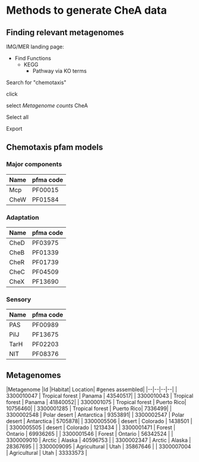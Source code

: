 # Methods to generate CheA data

## Finding relevant metagenomes

IMG/MER landing page:
- Find Functions
  - KEGG
    - Pathway via KO terms

Search for "chemotaxis"

click

select *Metagenome counts* CheA

Select all

Export


## Chemotaxis pfam models

### Major components
| Name | pfma code |
|----|---|
| Mcp | PF00015 |
| CheW|  PF01584 |
### Adaptation
| Name | pfma code |
|----|---|
| CheD|  PF03975 |
| CheB|  PF01339 |
| CheR|  PF01739 |
| CheC|  PF04509 |
| CheX|  PF13690 |
### Sensory
| Name | pfma code |
|----|---|
| PAS | PF00989 |
| PilJ|  PF13675 |
| TarH|  PF02203 |
| NIT | PF08376 |

## Metagenomes
|Metagenome |Id	|Habitat|	Location|	#genes assembled|
|--|--|--|--|
| 3300010047 |	Tropical forest |	Panama |	43540517|
| 3300010043 |	Tropical forest |	Panama |	41840052|
| 3300001075 |	Tropical forest |	Puerto Rico|	10756460|
| 3300001285 |	Tropical forest |	Puerto Rico|	7336499|
| 3300002548 | Polar desert |	Antarctica |	9353891|
| 3300002547 |	Polar desert |	Antarctica |	5705878|
| 3300005506 |	desert |	Colorado |	1438501 |
| 3300005505 |	desert |	Colorado |	1213434 |
| 3300001471 |	Forest |	Ontario |	69936265 |
| 3300001546 |	Forest |	Ontario |	56342524 |
| 3300009010 |	Arctic |	Alaska |	40596753 |
| 3300002347 |	Arctic |	Alaska |	28367695 |
| 3300009095 |	Agricultural |	Utah |	35867646 |
| 3300007004 |	Agricultural |	Utah |	33333573 |
